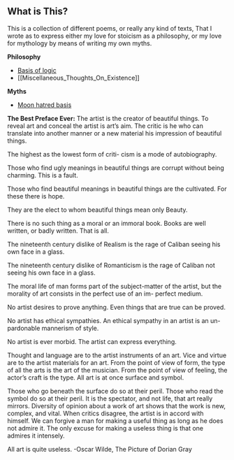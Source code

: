 ## What is This? ##

This is a collection of different poems, or really any kind of texts, That I wrote as to express either my love for stoicism as a philosophy, or my love for mythology by means of writing my own myths.

**Philosophy** 
- [Basis of logic](Principium_Rationis) 
- [[Miscellaneous_Thoughts_On_Existence]]


**Myths** 
- [Moon hatred basis](ex_lunae_odium) 


**The Best Preface Ever:** 
The artist is the creator of beautiful things.
To reveal art and conceal the artist is art’s
aim.
The critic is he who can translate into another
manner or a new material his impression of
beautiful things.

The highest as the lowest form of criti-
cism is a mode of autobiography.

Those who find ugly meanings in beautiful
things are corrupt without being charming.
This is a fault.

Those who find beautiful meanings
in beautiful things are the cultivated.
For these there is hope.

They are the elect to whom beautiful things
mean only Beauty.

There is no such thing as a moral or an
immoral book. Books are well written,
or badly written. That is all.

The nineteenth century dislike of Realism is the
rage of Caliban seeing his own face in a glass.

The nineteenth century dislike of
Romanticism is the rage of Caliban
not seeing his own face in a glass.

The moral life of man forms part of the
subject-matter of the artist, but the morality
of art consists in the perfect use of an im-
perfect medium.

No artist desires to prove anything. Even
things that are true can be proved.

No artist has ethical sympathies. An
ethical sympathy in an artist is an un-
pardonable mannerism of style.

No artist is ever morbid. The artist
can express everything.

Thought and language are to the artist
instruments of an art.
Vice and virtue are to the artist materials
for an art.
From the point of view of form, the type of all
the arts is the art of the musician. From the
point of view of feeling, the actor’s craft is the
type.
All art is at once surface and
symbol.

Those who go beneath the surface do so at
their peril.
Those who read the symbol do so at
their peril.
It is the spectator, and not life, that art really
mirrors.
Diversity of opinion about a work of art
shows that the work is new, complex, and
vital.
When critics disagree, the artist is in accord
with himself.
We can forgive a man for making a useful
thing as long as he does not admire it. The
only excuse for making a useless thing is that
one admires it intensely.

All art is quite useless.
-Oscar Wilde, The Picture of Dorian Gray
